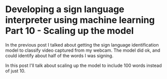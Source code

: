 # Developing a sign language interpreter using machine learning Part 10 - Scaling up the model

In the previous post I talked about getting the sign language identification model to classify video captured from my webcam. The model did ok, and could identify about half of the words I was signing. 

In this post I'll talk about scaling up the model to include 100 words instead of just 10. 

